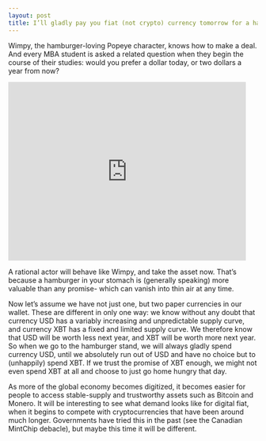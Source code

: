 ```yaml
---
layout: post
title: I’ll gladly pay you fiat (not crypto) currency tomorrow for a hamburger today.
---
```




Wimpy, the hamburger-loving Popeye character, knows how to make a deal. And every MBA student is asked a related question when they begin the course of their studies: would you prefer a dollar today, or two dollars a year from now?

<iframe src="https://giphy.com/embed/3oEduHbGIZHblgkx20" width="480" height="361" frameBorder="0" class="giphy-embed" allowFullScreen></iframe><p><a href="https://giphy.com/gifs/hamburger-popeye-wimpy-3oEduHbGIZHblgkx20"></a></p>

A rational actor will behave like Wimpy, and take the asset now. That’s because a hamburger in your stomach is (generally speaking) more valuable than any promise- which can vanish into thin air at any time.

Now let’s assume we have not just one, but two paper currencies in our wallet. These are different in only one way: we know without any doubt that currency USD has a variably increasing and unpredictable supply curve, and currency XBT has a fixed and limited supply curve. We therefore know that USD will be worth less next year, and XBT will be worth more next year. So when we go to the hamburger stand, we will always gladly spend currency USD, until we absolutely run out of USD and have no choice but to (unhappily) spend XBT. If we trust the promise of XBT enough, we might not even spend XBT at all and choose to just go home hungry that day.

As more of the global economy becomes digitized, it becomes easier for people to access stable-supply and trustworthy assets such as Bitcoin and Monero. It will be interesting to see what demand looks like for digital fiat, when it begins to compete with cryptocurrencies that have been around much longer. Governments have tried this in the past (see the Canadian MintChip debacle), but maybe this time it will be different.

